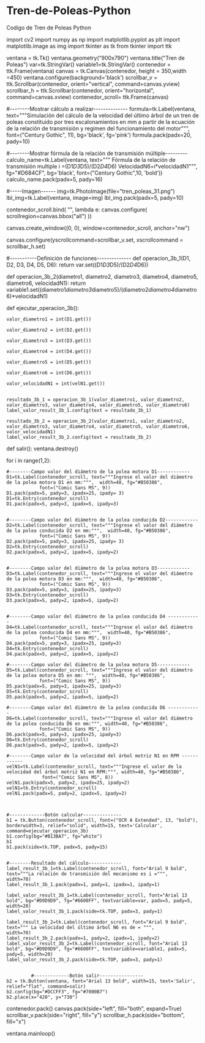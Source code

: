 # Tren-de-Poleas-Python
Codigo de Tren de Poleas Python



import cv2
import numpy as np
import matplotlib.pyplot as plt
import matplotlib.image as img
import tkinter as tk
from tkinter import ttk
 
ventana = tk.Tk()
ventana.geometry("900x790")
ventana.title("Tren de Poleas")
var=tk.StringVar()
variable1=tk.StringVar()
contenedor = ttk.Frame(ventana)
canvas = tk.Canvas(contenedor, height = 350,width =450)
ventana.configure(background='black')
scrollbar_v = ttk.Scrollbar(contenedor, orient="vertical", command=canvas.yview)
scrollbar_h = ttk.Scrollbar(contenedor, orient="horizontal", command=canvas.xview)
contenedor_scroll= ttk.Frame(canvas)



#--------Mostrar cálculo a realizar--------------
formula=tk.Label(ventana,
	text="""Simulación del cálculo de la velocidad del último árbol de
un tren de poleas constituido por tres escalonamientos en mm
a partir de la ecuación de la relación de transmisión y regimen del funcionamiento del motor""",
	font=("Century Gothic", 11), bg='black', fg='pink')
formula.pack(padx=20, pady=10)


#--------Mostrar fórmula de la relación de transmisión múltiple---------
calculo_name=tk.Label(ventana, text="""  Fórmula de la relación de transmisión multiple
    i =(D1*D3*D5)/(D2*D4*D6)
    VelocidadN6=i*velocidadN1""",
	fg="#D684CF", bg='black',
	font=("Century Gothic",10, 'bold'))
calculo_name.pack(padx=5, pady=16)

#-----Imagen------
img=tk.PhotoImage(file="tren_poleas_31.png")
lbl_img=tk.Label(ventana, image=img)
lbl_img.pack(padx=5, pady=10)
 
contenedor_scroll.bind(
    "<Configure>",
    lambda e: canvas.configure(
        scrollregion=canvas.bbox("all")
    ))
 
canvas.create_window((0, 0), window=contenedor_scroll, anchor="nw")
 
canvas.configure(yscrollcommand=scrollbar_v.set, xscrollcommand = scrollbar_h.set)


#-----------Definición de funciones--------------
def operacion_3b_1(D1, D2, D3, D4, D5, D6):
    return var.set((D1*D3*D5)/(D2*D4*D6))

def operacion_3b_2(diametro1, diametro2, diametro3, diametro4, diametro5, diametro6, velocidadN1):
    return variable1.set((diametro1*diametro3*diametro5)/(diametro2*diametro4*diametro6)*velocidadN1)

def ejecutar_operacion_3b():

 
    valor_diametro1 = int(D1.get())
    
    valor_diametro2 = int(D2.get())
    
    valor_diametro3 = int(D3.get())

    valor_diametro4 = int(D4.get())

    valor_diametro5 = int(D5.get())

    valor_diametro6 = int(D6.get())

    valor_velocidadN1 = int(velN1.get())


    resultado_3b_1 = operacion_3b_1(valor_diametro1, valor_diametro2, valor_diametro3, valor_diametro4, valor_diametro5, valor_diametro6)
    label_valor_result_3b_1.config(text = resultado_3b_1)

    resultado_3b_2 = operacion_3b_2(valor_diametro1, valor_diametro2, valor_diametro3, valor_diametro4, valor_diametro5, valor_diametro6, valor_velocidadN1)
    label_valor_result_3b_2.config(text = resultado_3b_2)
    
def salir():
	ventana.destroy()

for i in range(1,2):

    #--------Campo valor del diámetro de la polea motora D1------------
    D1=tk.Label(contenedor_scroll, text="""Ingrese el valor del diámetro de la polea motora D1 en mm:""",  width=40, fg="#B50386",
                font=("Comic Sans MS", 9))
    D1.pack(padx=5, pady=3, ipadx=25, ipady= 3)
    D1=tk.Entry(contenedor_scroll)
    D1.pack(padx=5, pady=3, ipadx=5, ipady=3)


    #--------Campo valor del diámetro de la polea conducida D2------------
    D2=tk.Label(contenedor_scroll, text="""Ingrese el valor del diámetro de la polea conducida D2 en mm:""",  width=40, fg="#B50386",
                font=("Comic Sans MS", 9))
    D2.pack(padx=5, pady=3, ipadx=25, ipady= 3)
    D2=tk.Entry(contenedor_scroll)
    D2.pack(padx=5, pady=2, ipadx=5, ipady=2)

 
    #--------Campo valor del diámetro de la polea motora D3------------
    D3=tk.Label(contenedor_scroll, text="""Ingrese el valor del diámetro de la polea motora D3 en mm:""",  width=40, fg="#B50386",
                font=("Comic Sans MS", 9))
    D3.pack(padx=5, pady=3, ipadx=25, ipady=3)
    D3=tk.Entry(contenedor_scroll)
    D3.pack(padx=5, pady=2, ipadx=5, ipady=2)


    #--------Campo valor del diámetro de la polea conducida D4 ------------
    D4=tk.Label(contenedor_scroll, text="""Ingrese el valor del diámetro de la polea conducida D4 en mm:""",  width=40, fg="#B50386",
                font=("Comic Sans MS", 9))
    D4.pack(padx=5, pady=3, ipadx=25, ipady=3)
    D4=tk.Entry(contenedor_scroll)
    D4.pack(padx=5, pady=2, ipadx=5, ipady=2)

    #--------Campo valor del diámetro de la polea motora D5------------
    D5=tk.Label(contenedor_scroll, text="""Ingrese el valor del diámetro de la polea motora D5 en mm: """,  width=40, fg="#B50386",
                font=("Comic Sans MS", 9))
    D5.pack(padx=5, pady=3, ipadx=25, ipady=3)
    D5=tk.Entry(contenedor_scroll)
    D5.pack(padx=5, pady=2, ipadx=5, ipady=2)

    #--------Campo valor del diámetro de la polea conducida D6 ------------
    D6=tk.Label(contenedor_scroll, text="""Ingrese el valor del diámetro de la polea conducida D6 en mm:""", width=40, fg="#B50386",
                font=("Comic Sans MS", 9))
    D6.pack(padx=5, pady=3, ipadx=25, ipady=3)
    D6=tk.Entry(contenedor_scroll)
    D6.pack(padx=5, pady=2, ipadx=5, ipady=2)

    #--------Campo valor de la velocidad del árbol motriz N1 en RPM ------------
    velN1=tk.Label(contenedor_scroll, text="""Ingrese el valor de la velocidad del árbol motriz N1 en RPM:""", width=40, fg="#B50386",
                 font=("Comic Sans MS", 8))
    velN1.pack(padx=5, pady=2, ipadx=25, ipady=2)
    velN1=tk.Entry(contenedor_scroll)
    velN1.pack(padx=5, pady=2, ipadx=5, ipady=2)



    #-------------Botón calcular--------------
    b1 = tk.Button(contenedor_scroll, font=("OCR A Extended", 13, "bold"), borderwidth=3, relief="solid", width=15, text='Calcular', command=ejecutar_operacion_3b)
    b1.config(bg="#B13BA7", fg="white")
    b1
    b1.pack(side=tk.TOP, padx=5, pady=15)
    
    
    #--------Resultado del cálculo------------
    label_result_3b_1=tk.Label(contenedor_scroll, font="Arial 9 bold", 
    text="""La relación de transmisión del mecanismo es i =""", 
	width=70)
    label_result_3b_1.pack(padx=1, pady=1, ipadx=1, ipady=1)
 
    label_valor_result_3b_1=tk.Label(contenedor_scroll, font="Arial 13 bold", bg="#D9D9D9", fg="#6600FF", textvariable=var, padx=5, pady=5, width=20)
    label_valor_result_3b_1.pack(side=tk.TOP, padx=3, pady=1)

    label_result_3b_2=tk.Label(contenedor_scroll, font="Arial 9 bold", 
	text=""" La velocidad del último árbol N6 es de = """,
	width=70)
    label_result_3b_2.pack(padx=1, pady=2, ipadx=1, ipady=2)
    label_valor_result_3b_2=tk.Label(contenedor_scroll, font="Arial 13 bold", bg="#D9D9D9", fg="#6600FF", textvariable=variable1, padx=5, pady=5, width=20)
    label_valor_result_3b_2.pack(side=tk.TOP, padx=3, pady=1)


             #-------------Botón salir----------------
    b2 = tk.Button(ventana, font="Arial 13 bold", width=15, text='Salir', relief="flat", command=salir)
    b2.config(bg="#DCCFF3", fg="#7000B7")
    b2.place(x="420", y="730")


 
contenedor.pack()
canvas.pack(side="left", fill="both", expand=True)
scrollbar_v.pack(side="right", fill="y")
scrollbar_h.pack(side="bottom", fill="x")
 
ventana.mainloop()

